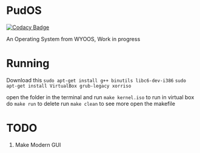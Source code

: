 # PudOS
[![Codacy Badge](https://app.codacy.com/project/badge/Grade/0d7ed0e081194e91a66cc8a550675329)](https://www.codacy.com/gh/Ashwin-Paudel/PudOS/dashboard?utm_source=github.com&amp;utm_medium=referral&amp;utm_content=Ashwin-Paudel/PudOS&amp;utm_campaign=Badge_Grade)

An Operating System from WYOOS, Work in progress

# Running
Download this
`sudo apt-get install g++ binutils libc6-dev-i386`
`sudo apt-get install VirtualBox grub-legacy xorriso`

open the folder in the terminal and run `make kernel.iso` to run in virtual box do `make run` 
to delete run `make clean`
to see more open the makefile

# TODO
1) Make Modern GUI

